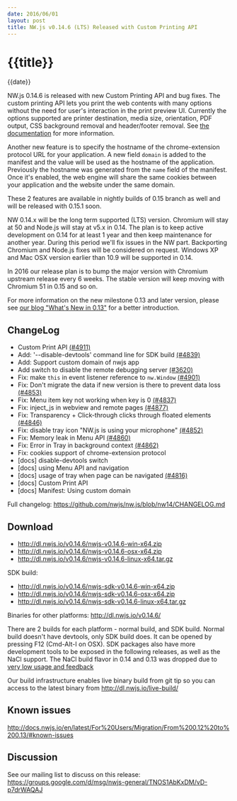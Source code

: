 ```yaml
---
date: 2016/06/01
layout: post
title: NW.js v0.14.6 (LTS) Released with Custom Printing API
---
```


# {{title}}
{{date}}

NW.js 0.14.6 is released with new Custom Printing API and bug fixes. The custom printing API lets you print the web contents with many options without the need for user's interaction in the print preview UI. Currently the options supported are printer destination, media size, orientation, PDF output, CSS background removal and header/footer removal. See [the documentation](http://docs.nwjs.io/en/nw14/References/Window/#winprintoptions) for more information.

Another new feature is to specify the hostname of the chrome-extension protocol URL for your application. A new field `domain` is added to the manifest and the value will be used as the hostname of the application. Previously the hostname was generated from the `name` field of the manifest. Once it's enabled, the web engine will share the same cookies between your application and the website under the same domain.

These 2 features are available in nightly builds of 0.15 branch as well and will be released with 0.15.1 soon.

NW 0.14.x will be the long term supported (LTS) version. Chromium will stay at 50 and Node.js will stay at v5.x in 0.14. The plan is to keep active development on 0.14 for at least 1 year and then keep maintenance for another year. During this period we'll fix issues in the NW part. Backporting Chromium and Node.js fixes will be considered on request. Windows XP and Mac OSX version earlier than 10.9 will be supported in 0.14.

In 2016 our release plan is to bump the major version with Chromium upstream release every 6 weeks. The stable version will keep moving with Chromium 51 in 0.15 and so on.

For more information on the new milestone 0.13 and later version, please see [our blog "What's New in 0.13"](/blog/whats-new-in-0.13) for a better introduction.

## ChangeLog

- Custom Print API [(#4911)](https://github.com/nwjs/nw.js/issues/4911)
- Add: '--disable-devtools' command line for SDK build [(#4839)](https://github.com/nwjs/nw.js/issues/4839)
- Add: Support custom domain of nwjs app
- Add switch to disable the remote debugging server [(#3620)](https://github.com/nwjs/nw.js/issues/3620)
- Fix: make `this` in event listener reference to `nw.Window` [(#4901)](https://github.com/nwjs/nw.js/issues/4901)
- Fix: Don't migrate the data if new version is there to prevent data loss [(#4853)](https://github.com/nwjs/nw.js/issues/4853)
- Fix: Menu item key not working when key is 0 [(#4837)](https://github.com/nwjs/nw.js/issues/4837)
- Fix: inject_js in webview and remote pages [(#4877)](https://github.com/nwjs/nw.js/issues/4877)
- Fix: Transparency + Click-through clicks through floated elements [(#4846)](https://github.com/nwjs/nw.js/issues/4846)
- Fix: disable tray icon "NW.js is using your microphone" [(#4852)](https://github.com/nwjs/nw.js/issues/4852)
- Fix: Memory leak in Menu API [(#4860)](https://github.com/nwjs/nw.js/issues/4860)
- Fix: Error in Tray in background context [(#4862)](https://github.com/nwjs/nw.js/issues/4862)
- Fix: cookies support of chrome-extension protocol
- [docs] disable-devtools switch
- [docs] using Menu API and navigation
- [docs] usage of tray when page can be navigated [(#4816)](https://github.com/nwjs/nw.js/issues/4816)
- [docs] Custom Print API
- [docs] Manifest: Using custom domain

Full changelog: https://github.com/nwjs/nw.js/blob/nw14/CHANGELOG.md

## Download 

* http://dl.nwjs.io/v0.14.6/nwjs-v0.14.6-win-x64.zip 
* http://dl.nwjs.io/v0.14.6/nwjs-v0.14.6-osx-x64.zip 
* http://dl.nwjs.io/v0.14.6/nwjs-v0.14.6-linux-x64.tar.gz 

SDK build: 
* http://dl.nwjs.io/v0.14.6/nwjs-sdk-v0.14.6-win-x64.zip 
* http://dl.nwjs.io/v0.14.6/nwjs-sdk-v0.14.6-osx-x64.zip 
* http://dl.nwjs.io/v0.14.6/nwjs-sdk-v0.14.6-linux-x64.tar.gz 

Binaries for other platforms: http://dl.nwjs.io/v0.14.6/ 

There are 2 builds for each platform - normal build, and SDK build. Normal build doesn't have devtools, only SDK build does. lt can be opened by pressing F12 (Cmd-Alt-I on OSX). SDK packages also have more development tools to be exposed in the following releases, as well as the NaCl support. The NaCl build flavor in 0.14 and 0.13 was dropped due to [very low usage and feedback](https://groups.google.com/d/msg/nwjs-general/uyNwqEPowd0/RfIDu1EIBQAJ)

Our build infrastructure enables live binary build from git tip so you can access to the latest binary from http://dl.nwjs.io/live-build/ 

## Known issues 
 
http://docs.nwjs.io/en/latest/For%20Users/Migration/From%200.12%20to%200.13/#known-issues

## Discussion

See our mailing list to discuss on this release: https://groups.google.com/d/msg/nwjs-general/TNOS1AbKxDM/vD-p7drWAQAJ